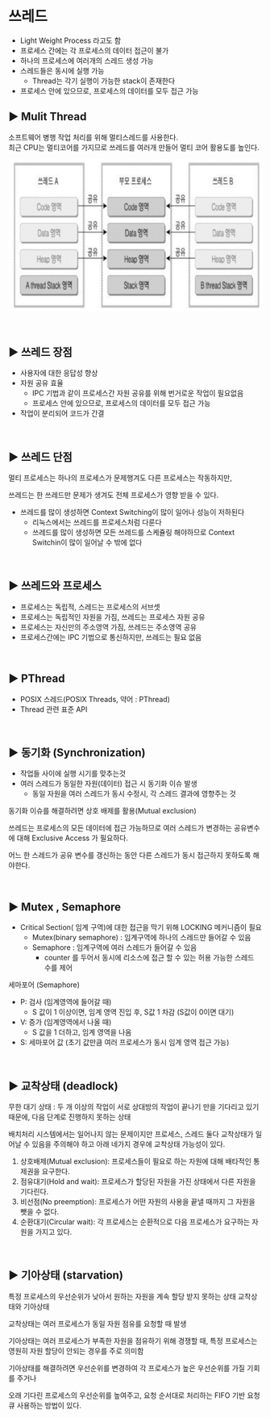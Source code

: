 # 쓰레드

- Light Weight Process 라고도 함
- 프로세스 간에는 각 프로세스의 데이터 접근이 불가
- 하나의 프로세스에 여러개의 스레드 생성 가능
- 스레드들은 동시에 실행 가능
  - Thread는 각기 실행이 가능한 stack이 존재한다
- 프로세스 안에 있으므로, 프로세스의 데이터를 모두 접근 가능  

## :arrow_forward: Mulit Thread 
소프트웨어 병행 작업 처리를 위해 멀티스레드를 사용한다.  
최근 CPU는 멀티코어를 가지므로 쓰레드를 여러개 만들어 멀티 코어 활용도를 높인다.  

![mt](../img/multithread.PNG)  

<br>

## :arrow_forward: 쓰레드 장점
- 사용자에 대한 응답성 향상
- 자원 공유 효율
  - IPC 기법과 같이 프로세스간 자원 공유를 위해 번거로운 작업이 필요없음
  - 프로세스 안에 있으므로, 프로세스의 데이터를 모두 접근 가능
- 작업이 분리되어 코드가 간결  

<br>

## :arrow_forward: 쓰레드 단점
멀티 프로세스는 하나의 프로세스가 문제행겨도 다른 프로세스는 작동하지만,  

쓰레드는 한 쓰레드만 문제가 생겨도 전체 프로세스가 영향 받을 수 있다.  

- 쓰레드를 많이 생성하면 Context Switching이 많이 일어나 성능이 저하된다
  - 리눅스에서는 쓰레드를 프로세스처럼 다룬다
  - 쓰레드를 많이 생성하면 모든 쓰레드를 스케쥴링 해야하므로 Context Switchin이 많이 일어날 수 밖에 없다
<br>

## :arrow_forward: 쓰레드와 프로세스
- 프로세스는 독립적, 스레드는 프로세스의 서브셋
- 프로세스는 독립적인 자원을 가짐, 쓰레드는 프로세스 자원 공유
- 프로세스는 자신만의 주소영역 가짐, 쓰레드는 주소영역 공유
- 프로세스간에는 IPC 기법으로 통신하지만, 쓰레드는 필요 없음

<br>

## :arrow_forward: PThread
- POSIX 스레드(POSIX Threads, 약어 : PThread)
- Thread 관련 표준 API

<br>


## :arrow_forward: 동기화 (Synchronization)
- 작업들 사이에 실행 시기를 맞추는것
- 여러 스레드가 동일한 자원(데이터) 접근 시 동기화 이슈 발생
  - 동일 자원을 여러 스레드가 동시 수정시, 각 스레드 결과에 영향주는 것

동기화 이슈를 해결하려면 상호 배제를 활용(Mutual exclusion)  

쓰레드는 프로세스의 모든 데이터에 접근 가능하므로 여러 스레드가 변경하는 공유변수에 대해 Exclusive Access 가 필요하다.  

어느 한 스레드가 공유 변수를 갱신하는 동안 다른 스레드가 동시 접근하지 못하도록 해야한다.  


<br>

## :arrow_forward: Mutex , Semaphore

- Critical Section( 임계 구역)에 대한 접근을 막기 위해 LOCKING 메커니즘이 필요
  - Mutex(binary semaphore) : 임계구역에 하나의 스레드만 들어갈 수 있음
  - Semaphore : 임계구역에 여러 스레드가 들어갈 수 있음 
    - counter 를 두어서 동시에 리소스에 접근 할 수 있는 허용 가능한 스레드 수를 제어  



세마포어 (Semaphore)  
- P: 검사 (임계영역에 들어갈 때)
  - S 값이 1 이상이면, 임계 영역 진입 후, S값 1 차감 (S값이 0이면 대기)
- V: 증가 (임계영역에서 나올 때)
  - S 값을 1 더하고, 임계 영역을 나옴
- S: 세마포어 값 (초기 값만큼 여러 프로세스가 동시 임계 영역 접근 가능)


<br>

## :arrow_forward: 교착상태 (deadlock)
무한 대기 상태 : 두 개 이상의 작업이 서로 상대방의 작업이 끝나기 만을 기다리고 있기 때문에, 다음 단계로 진행하지 못하는 상태  

배치처리 시스템에서는 일어나지 않는 문제이지만 프로세스, 스레드 둘다 교착상태가 일어날 수 있음을 주의해야 하고 아래 네가지 경우에 교착상태 가능성이 있다.  

1. 상호배제(Mutual exclusion): 프로세스들이 필요로 하는 자원에 대해 배타적인 통제권을 요구한다.
2. 점유대기(Hold and wait): 프로세스가 할당된 자원을 가진 상태에서 다른 자원을 기다린다.
3. 비선점(No preemption): 프로세스가 어떤 자원의 사용을 끝낼 때까지 그 자원을 뺏을 수 없다.
4. 순환대기(Circular wait): 각 프로세스는 순환적으로 다음 프로세스가 요구하는 자원을 가지고 있다.  

<br>

## :arrow_forward: 기아상태 (starvation)
특정 프로세스의 우선순위가 낮아서 원하는 자원을 계속 할당 받지 못하는 상태
교착상태와 기아상태  

교착상태는 여러 프로세스가 동일 자원 점유를 요청할 때 발생  

기아상태는 여러 프로세스가 부족한 자원을 점유하기 위해 경쟁할 때, 특정 프로세스는 영원히 자원 할당이 안되는 경우를 주로 의미함  

기아상태를 해결하려면 우선순위를 변경하여 각 프로세스가 높은 우선순위를 가질 기회를 주거나  

오래 기다린 프로세스의 우선순위를 높여주고, 요청 순서대로 처리하는 FIFO 기반 요청큐 사용하는 방법이 있다.  

